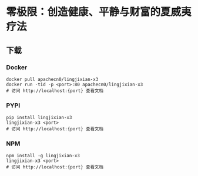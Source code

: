 # 零极限：创造健康、平静与财富的夏威夷疗法

## 下载

### Docker

```
docker pull apachecn0/lingjixian-x3
docker run -tid -p <port>:80 apachecn0/lingjixian-x3
# 访问 http://localhost:{port} 查看文档
```

### PYPI

```
pip install lingjixian-x3
lingjixian-x3 <port>
# 访问 http://localhost:{port} 查看文档
```

### NPM

```
npm install -g lingjixian-x3
lingjixian-x3 <port>
# 访问 http://localhost:{port} 查看文档
```